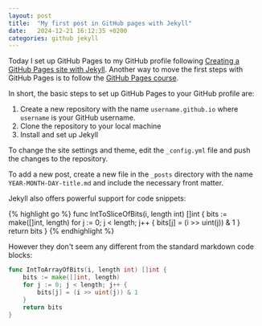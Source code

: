```yaml
---
layout: post
title:  "My first post in GitHub pages with Jekyll"
date:   2024-12-21 16:12:35 +0200
categories: github jekyll
---
```


Today I set up GitHub Pages to my GitHub profile following [Creating a GitHub Pages site with Jekyll](https://docs.github.com/en/pages/setting-up-a-github-pages-site-with-jekyll/creating-a-github-pages-site-with-jekyll). Another way to move the first steps with GitHub Pages is to follow the [GitHub Pages course](https://github.com/skills/github-pages).

In short, the basic steps to set up GitHub Pages to your GitHub profile are:

1. Create a new repository with the name `username.github.io` where `username` is your GitHub username.
1. Clone the repository to your local machine
1. Install and set up Jekyll

To change the site settings and theme, edit the `_config.yml` file and push the changes to the repository. 

To add a new post, create a new file in the `_posts` directory with the name `YEAR-MONTH-DAY-title.md` and include the necessary front matter.

Jekyll also offers powerful support for code snippets:

{% highlight go %}
func IntToSliceOfBits(i, length int) []int {
	bits := make([]int, length)
	for j := 0; j < length; j++ {
		bits[j] = (i >> uint(j)) & 1
	}
	return bits
}
{% endhighlight %}

However they don't seem any different from the standard markdown code blocks:

```go
func IntToArrayOfBits(i, length int) []int {
	bits := make([]int, length)
	for j := 0; j < length; j++ {
		bits[j] = (i >> uint(j)) & 1
	}
	return bits
}
```

